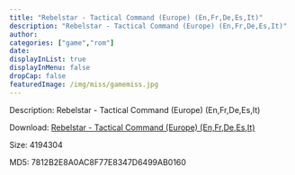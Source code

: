 ```yaml
---
title: "Rebelstar - Tactical Command (Europe) (En,Fr,De,Es,It)"
description: "Rebelstar - Tactical Command (Europe) (En,Fr,De,Es,It)"
author: 
categories: ["game","rom"]
date: 
displayInList: true
displayInMenu: false
dropCap: false
featuredImage: /img/miss/gamemiss.jpg
---
```


Description: Rebelstar - Tactical Command (Europe) (En,Fr,De,Es,It)

Download: <a style="text-decoration:underline;" href="https://mega.nz/#!PeAWyQxK!FXSASHELovtgmAMZrJXqUkgSdWBUuCOkpOD6t3wi6ls" target = "_blank" rel = "nofollow" > Rebelstar - Tactical Command (Europe) (En,Fr,De,Es,It)</a>

Size: 4194304

MD5: 7812B2E8A0AC8F77E8347D6499AB0160

